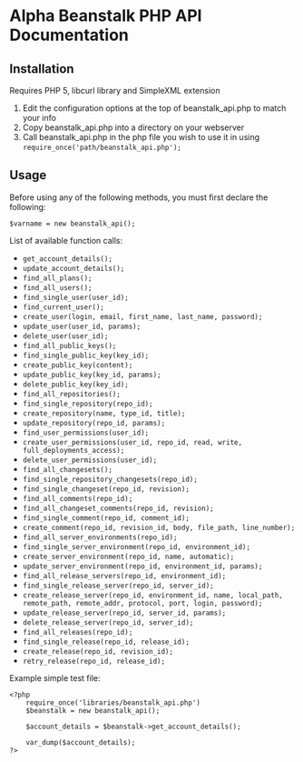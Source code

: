# Alpha Beanstalk PHP API Documentation #

## Installation ##
Requires PHP 5, libcurl library and SimpleXML extension

1. Edit the configuration options at the top of beanstalk_api.php to match your info
2. Copy beanstalk_api.php into a directory on your webserver
3. Call beanstalk_api.php in the php file you wish to use it in using `require_once('path/beanstalk_api.php');`

## Usage ##
Before using any of the following methods, you must first declare the following:
	
`$varname = new beanstalk_api();`

List of available function calls:

* `get_account_details();`
* `update_account_details();`
* `find_all_plans();`
* `find_all_users();`
* `find_single_user(user_id);`
* `find_current_user();`
* `create_user(login, email, first_name, last_name, password);`
* `update_user(user_id, params);`
* `delete_user(user_id);`
* `find_all_public_keys();`
* `find_single_public_key(key_id);`
* `create_public_key(content);`
* `update_public_key(key_id, params);`
* `delete_public_key(key_id);`
* `find_all_repositories();`
* `find_single_repository(repo_id);`
* `create_repository(name, type_id, title);`
* `update_repository(repo_id, params);`
* `find_user_permissions(user_id);`
* `create_user_permissions(user_id, repo_id, read, write, full_deployments_access);`
* `delete_user_permissions(user_id);`
* `find_all_changesets();`
* `find_single_repository_changesets(repo_id);`
* `find_single_changeset(repo_id, revision);`
* `find_all_comments(repo_id);`
* `find_all_changeset_comments(repo_id, revision);`
* `find_single_comment(repo_id, comment_id);`
* `create_comment(repo_id, revision_id, body, file_path, line_number);`
* `find_all_server_environments(repo_id);`
* `find_single_server_environment(repo_id, environment_id);`
* `create_server_environment(repo_id, name, automatic);`
* `update_server_environment(repo_id, environment_id, params);`
* `find_all_release_servers(repo_id, environment_id);`
* `find_single_release_server(repo_id, server_id);`
* `create_release_server(repo_id, environment_id, name, local_path, remote_path, remote_addr, protocol, port, login, password);`
* `update_release_server(repo_id, server_id, params);`
* `delete_release_server(repo_id, server_id);`
* `find_all_releases(repo_id);`
* `find_single_release(repo_id, release_id);`
* `create_release(repo_id, revision_id);`
* `retry_release(repo_id, release_id);`

Example simple test file:

	<?php
		require_once('libraries/beanstalk_api.php')
		$beanstalk = new beanstalk_api();
		
		$account_details = $beanstalk->get_account_details();
		
		var_dump($account_details);
	?>